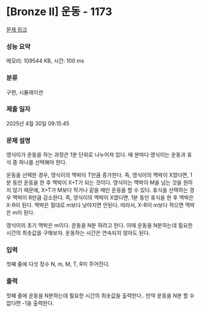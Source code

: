 # [Bronze II] 운동 - 1173 

[문제 링크](https://www.acmicpc.net/problem/1173) 

### 성능 요약

메모리: 109544 KB, 시간: 100 ms

### 분류

구현, 시뮬레이션

### 제출 일자

2025년 4월 30일 09:15:45

### 문제 설명

<p>영식이가 운동을 하는 과정은 1분 단위로 나누어져 있다. 매 분마다 영식이는 운동과 휴식 중 하나를 선택해야 한다.</p>

<p>운동을 선택한 경우, 영식이의 맥박이 T만큼 증가한다. 즉, 영식이의 맥박이 X였다면, 1분 동안 운동을 한 후 맥박이 X+T가 되는 것이다. 영식이는 맥박이 M을 넘는 것을 원하지 않기 때문에, X+T가 M보다 작거나 같을 때만 운동을 할 수 있다. 휴식을 선택하는 경우 맥박이 R만큼 감소한다. 즉, 영식이의 맥박이 X였다면, 1분 동안 휴식을 한 후 맥박은 X-R이 된다. 맥박은 절대로 m보다 낮아지면 안된다. 따라서, X-R이 m보다 작으면 맥박은 m이 된다.</p>

<p>영식이의 초기 맥박은 m이다. 운동을 N분 하려고 한다. 이때 운동을 N분하는데 필요한 시간의 최솟값을 구해보자. 운동하는 시간은 연속되지 않아도 된다.</p>

### 입력 

 <p>첫째 줄에 다섯 정수 N, m, M, T, R이 주어진다.</p>

### 출력 

 <p>첫째 줄에 운동을 N분하는데 필요한 시간의 최솟값을 출력한다.. 만약 운동을 N분 할 수 없다면 -1을 출력한다.</p>

